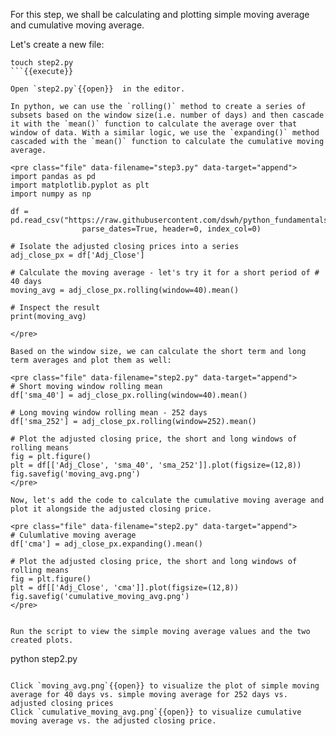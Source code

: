 For this step, we shall be calculating and plotting simple moving average and cumulative moving average.

Let's create a new file:
```
touch step2.py
```{{execute}}

Open `step2.py`{{open}}  in the editor.

In python, we can use the `rolling()` method to create a series of subsets based on the window size(i.e. number of days) and then cascade it with the `mean()` function to calculate the average over that window of data. With a similar logic, we use the `expanding()` method cascaded with the `mean()` function to calculate the cumulative moving average.

<pre class="file" data-filename="step3.py" data-target="append">
import pandas as pd
import matplotlib.pyplot as plt
import numpy as np

df =  pd.read_csv("https://raw.githubusercontent.com/dswh/python_fundamentals/master/images/apple_stock_eod_prices.csv",
                parse_dates=True, header=0, index_col=0)

# Isolate the adjusted closing prices into a series
adj_close_px = df['Adj_Close']

# Calculate the moving average - let's try it for a short period of # 40 days
moving_avg = adj_close_px.rolling(window=40).mean()

# Inspect the result
print(moving_avg)

</pre>

Based on the window size, we can calculate the short term and long term averages and plot them as well:

<pre class="file" data-filename="step2.py" data-target="append">
# Short moving window rolling mean
df['sma_40'] = adj_close_px.rolling(window=40).mean()

# Long moving window rolling mean - 252 days
df['sma_252'] = adj_close_px.rolling(window=252).mean()

# Plot the adjusted closing price, the short and long windows of rolling means
fig = plt.figure()
plt = df[['Adj_Close', 'sma_40', 'sma_252']].plot(figsize=(12,8))
fig.savefig('moving_avg.png')
</pre>

Now, let's add the code to calculate the cumulative moving average and plot it alongside the adjusted closing price.

<pre class="file" data-filename="step2.py" data-target="append">
# Culumlative moving average
df['cma'] = adj_close_px.expanding().mean()

# Plot the adjusted closing price, the short and long windows of rolling means
fig = plt.figure()
plt = df[['Adj_Close', 'cma']].plot(figsize=(12,8))
fig.savefig('cumulative_moving_avg.png')
</pre>


Run the script to view the simple moving average values and the two created plots.

```
python step2.py

```{{execute}}

Click `moving_avg.png`{{open}} to visualize the plot of simple moving average for 40 days vs. simple moving average for 252 days vs. adjusted closing prices
Click `cumulative_moving_avg.png`{{open}} to visualize cumulative moving average vs. the adjusted closing price.